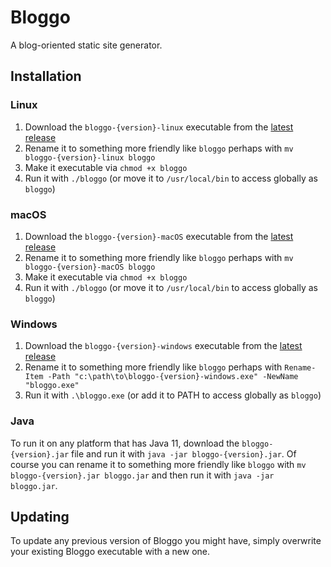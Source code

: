 # Bloggo

A blog-oriented static site generator.

## Installation

### Linux

1. Download the `bloggo-{version}-linux` executable from the [latest release](https://github.com/soynomm/bloggo/releases)
2. Rename it to something more friendly like `bloggo` perhaps with `mv bloggo-{version}-linux bloggo`
3. Make it executable via `chmod +x bloggo`
4. Run it with `./bloggo` (or move it to `/usr/local/bin` to access globally as `bloggo`)

### macOS

1. Download the `bloggo-{version}-macOS` executable from the [latest release](https://github.com/soynomm/bloggo/releases)
2. Rename it to something more friendly like `bloggo` perhaps with `mv bloggo-{version}-macOS bloggo`
3. Make it executable via `chmod +x bloggo`
4. Run it with `./bloggo` (or move it to `/usr/local/bin` to access globally as `bloggo`)

### Windows

1. Download the `bloggo-{version}-windows` executable from the [latest release](https://github.com/soynomm/bloggo/releases)
2. Rename it to something more friendly like `bloggo` perhaps with `Rename-Item -Path "c:\path\to\bloggo-{version}-windows.exe" -NewName "bloggo.exe"`
3. Run it with `.\bloggo.exe` (or add it to PATH to access globally as `bloggo`)

### Java

To run it on any platform that has Java 11, download the `bloggo-{version}.jar` file and run it with `java -jar bloggo-{version}.jar`. Of course you can rename it to something more friendly like `bloggo` with `mv bloggo-{version}.jar bloggo.jar` and then run it with `java -jar bloggo.jar`.

## Updating

To update any previous version of Bloggo you might have, simply overwrite your existing Bloggo executable with a new one.
